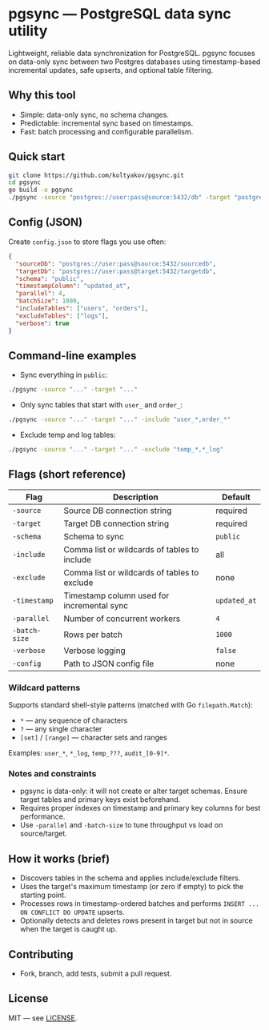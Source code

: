 # pgsync — PostgreSQL data sync utility

Lightweight, reliable data synchronization for PostgreSQL. pgsync focuses on data-only sync between two Postgres databases using timestamp-based incremental updates, safe upserts, and optional table filtering.

## Why this tool

- Simple: data-only sync, no schema changes.
- Predictable: incremental sync based on timestamps.
- Fast: batch processing and configurable parallelism.

## Quick start

```bash
git clone https://github.com/koltyakov/pgsync.git
cd pgsync
go build -o pgsync
./pgsync -source "postgres://user:pass@source:5432/db" -target "postgres://user:pass@target:5432/db"
```

## Config (JSON)

Create `config.json` to store flags you use often:

```json
{
  "sourceDb": "postgres://user:pass@source:5432/sourcedb",
  "targetDb": "postgres://user:pass@target:5432/targetdb",
  "schema": "public",
  "timestampColumn": "updated_at",
  "parallel": 4,
  "batchSize": 1000,
  "includeTables": ["users", "orders"],
  "excludeTables": ["logs"],
  "verbose": true
}
```

## Command-line examples

- Sync everything in `public`:

```bash
./pgsync -source "..." -target "..."
```

- Only sync tables that start with `user_` and `order_`:

```bash
./pgsync -source "..." -target "..." -include "user_*,order_*"
```

- Exclude temp and log tables:

```bash
./pgsync -source "..." -target "..." -exclude "temp_*,*_log"
```

## Flags (short reference)

| Flag | Description | Default |
|------|-------------|---------|
| `-source` | Source DB connection string | required |
| `-target` | Target DB connection string | required |
| `-schema` | Schema to sync | `public` |
| `-include` | Comma list or wildcards of tables to include | all |
| `-exclude` | Comma list or wildcards of tables to exclude | none |
| `-timestamp` | Timestamp column used for incremental sync | `updated_at` |
| `-parallel` | Number of concurrent workers | `4` |
| `-batch-size` | Rows per batch | `1000` |
| `-verbose` | Verbose logging | `false` |
| `-config` | Path to JSON config file | none |

### Wildcard patterns

Supports standard shell-style patterns (matched with Go `filepath.Match`):

- `*` — any sequence of characters
- `?` — any single character
- `[set]` / `[range]` — character sets and ranges

Examples: `user_*`, `*_log`, `temp_???`, `audit_[0-9]*`.

### Notes and constraints

- pgsync is data-only: it will not create or alter target schemas. Ensure target tables and primary keys exist beforehand.
- Requires proper indexes on timestamp and primary key columns for best performance.
- Use `-parallel` and `-batch-size` to tune throughput vs load on source/target.

## How it works (brief)

- Discovers tables in the schema and applies include/exclude filters.
- Uses the target's maximum timestamp (or zero if empty) to pick the starting point.
- Processes rows in timestamp-ordered batches and performs `INSERT ... ON CONFLICT DO UPDATE` upserts.
- Optionally detects and deletes rows present in target but not in source when the target is caught up.

## Contributing

- Fork, branch, add tests, submit a pull request.

## License

MIT — see [LICENSE](./LICENSE).
